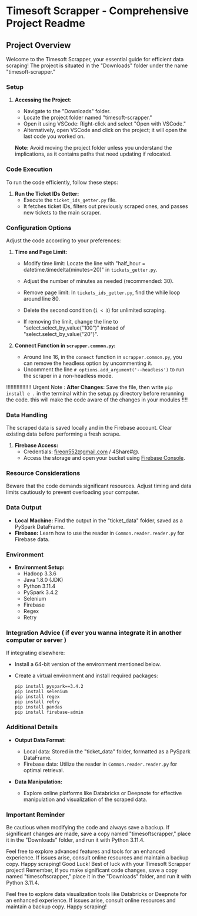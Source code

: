 # Timesoft Scrapper - Comprehensive Project Readme

## Project Overview

Welcome to the Timesoft Scrapper, your essential guide for efficient data scraping! The project is situated in the "Downloads" folder under the name "timesoft-scrapper."

### Setup

1. **Accessing the Project:**
   - Navigate to the "Downloads" folder.
   - Locate the project folder named "timesoft-scrapper."
   - Open it using VSCode: Right-click and select "Open with VSCode."
   - Alternatively, open VSCode and click on the project; it will open the last code you worked on.

   **Note:** Avoid moving the project folder unless you understand the implications, as it contains paths that need updating if relocated.

### Code Execution

To run the code efficiently, follow these steps:

1. **Run the Ticket IDs Getter:**
   - Execute the `ticket_ids_getter.py` file.
   - It fetches ticket IDs, filters out previously scraped ones, and passes new tickets to the main scraper.

### Configuration Options

Adjust the code according to your preferences:

1. **Time and Page Limit:**
   - Modify time limit: Locate the line with "half_hour = datetime.timedelta(minutes=20)" in `tickets_getter.py`.
   - Adjust the number of minutes as needed (recommended: 30).

   - Remove page limit: In `tickets_ids_getter.py`, find the while loop around line 80.
   - Delete the second condition (`i < 3`) for unlimited scraping.
   - If removing the limit, change the line to "select.select_by_value("100")" instead of "select.select_by_value("20")".

 

2. **Connect Function in `scrapper.common.py`:**
   - Around line 16, in the `connect` function in `scrapper.common.py`, you can remove the headless option by uncommenting it.
   - Uncomment the line `# options.add_argument('--headless')` to run the scraper in a non-headless mode.

!!!!!!!!!!!!!!!!! Urgent Note :  **After Changes:** Save the file, then write  `pip install e .` in the terminal within the setup.py directory before rerunning the code. 
   this will make the code aware of the changes in your modules !!!! 

### Data Handling

The scraped data is saved locally and in the Firebase account. Clear existing data before performing a fresh scrape.

1. **Firebase Access:**
   - Credentials: fireon552@gmail.com / 4Share#@.
   - Access the storage and open your bucket using [Firebase Console](https://console.firebase.google.com/project/timesoft-fad2f/storage/timesoft-fad2f.appspot.com/files).

### Resource Considerations

Beware that the code demands significant resources. Adjust timing and data limits cautiously to prevent overloading your computer.

### Data Output

- **Local Machine:** Find the output in the "ticket_data" folder, saved as a PySpark DataFrame.
- **Firebase:** Learn how to use the reader in `Common.reader.reader.py` for Firebase data.

### Environment

- **Environment Setup:**
  - Hadoop 3.3.6
  - Java 1.8.0 (JDK)
  - Python 3.11.4
  - PySpark 3.4.2
  - Selenium
  - Firebase
  - Regex
  - Retry

### Integration Advice ( if ever you wanna integrate it in another computer or server ) 

If integrating elsewhere:

- Install a 64-bit version of the environment mentioned below.
- Create a virtual environment and install required packages:

  ```
  pip install pyspark==3.4.2
  pip install selenium
  pip install regex
  pip install retry
  pip install pandas
  pip install firebase-admin
  ```

### Additional Details

- **Output Data Format:**
  - Local data: Stored in the "ticket_data" folder, formatted as a PySpark DataFrame.
  - Firebase data: Utilize the reader in `Common.reader.reader.py` for optimal retrieval.

- **Data Manipulation:**
  - Explore online platforms like Databricks or Deepnote for effective manipulation and visualization of the scraped data.

### Important Reminder

Be cautious when modifying the code and always save a backup. If significant changes are made, save a copy named "timesoftscrapper," place it in the "Downloads" folder, and run it with Python 3.11.4.

Feel free to explore advanced features and tools for an enhanced experience. If issues arise, consult online resources and maintain a backup copy. Happy scraping!
Good Luck!
Best of luck with your Timesoft Scrapper project! Remember, if you make significant code changes, save a copy named "timesoftscrapper," place it in the "Downloads" folder, and run it with Python 3.11.4.

Feel free to explore data visualization tools like Databricks or Deepnote for an enhanced experience. If issues arise, consult online resources and maintain a backup copy. Happy scraping!
